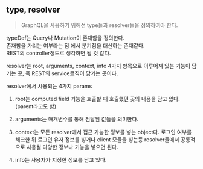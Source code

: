 ## type, resolver

> GraphQL을 사용하기 위해선 type들과 resolver들을 정의하여아 한다.

typeDef는 Query나 Mutation이 존재함을 정의한다.  
존재함을 가리는 여부라는 점 에서 분기점을 대신하는 존재같다.  
REST의 controller정도로 생각하면 될 것 같다.

resolver는 root, arguments, context, info 4가지 항목으로 이루어져 있는 기능이 담기는 곳, 즉 REST의 service로직이 담기는 곳이다.

resolver에서 사용되는 4가지 params

1. root는 computed field 기능을 호출할 때 호출했던 곳의 내용을 담고 있다. (parent라고도 함)

2. arguments는 매개변수를 통해 전달된 값들을 의미한다.

3. context는 모든 resolver에서 접근 가능한 정보를 넣는 object다.
   로그인 여부를 체크한 뒤 로그인 유저 정보를 넣거나
   client 모듈을 넣는등 resolver들에서 공통적으로 사용될
   다양한 정보나 기능을 넣으면 된다.

4. info는 사용자가 지정한 정보를 담고 있다.
